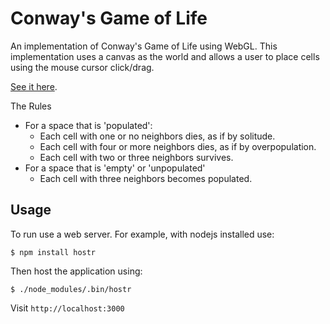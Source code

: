 # Conway's Game of Life

An implementation of Conway's Game of Life using WebGL.  This implementation uses a canvas as the world and allows a user to place cells using the mouse cursor click/drag.  

[See it here](https://henrytseng.github.io/webgl-conways-game/).

The Rules

* For a space that is 'populated':
  * Each cell with one or no neighbors dies, as if by solitude.
  * Each cell with four or more neighbors dies, as if by overpopulation.
  * Each cell with two or three neighbors survives.
* For a space that is 'empty' or 'unpopulated'
  * Each cell with three neighbors becomes populated.


## Usage

To run use a web server.  For example, with nodejs installed use: 

```
$ npm install hostr
```

Then host the application using:

```
$ ./node_modules/.bin/hostr
```

Visit `http://localhost:3000`
